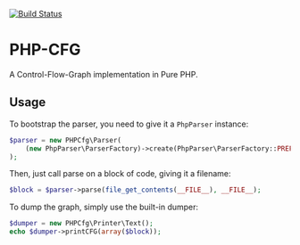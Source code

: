 [![Build Status](https://travis-ci.org/ircmaxell/php-cfg.svg?branch=master)](https://travis-ci.org/ircmaxell/php-cfg)

# PHP-CFG

A Control-Flow-Graph implementation in Pure PHP.

## Usage

To bootstrap the parser, you need to give it a `PhpParser` instance:
```php
$parser = new PHPCfg\Parser(
    (new PhpParser\ParserFactory)->create(PhpParser\ParserFactory::PREFER_PHP7)
);
```
Then, just call parse on a block of code, giving it a filename:
```php
$block = $parser->parse(file_get_contents(__FILE__), __FILE__);
```
To dump the graph, simply use the built-in dumper:
```php
$dumper = new PHPCfg\Printer\Text();
echo $dumper->printCFG(array($block));
```
